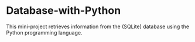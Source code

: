 # Database-with-Python
This mini-project retrieves information from the (SQLite) database using the Python programming language.
